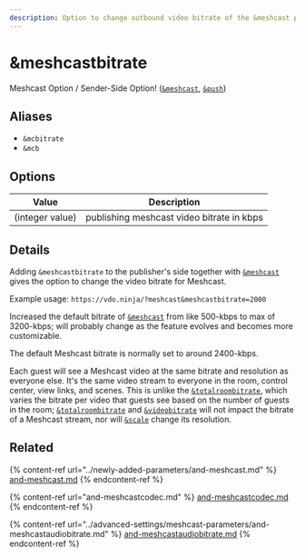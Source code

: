 ```yaml
---
description: Option to change outbound video bitrate of the &meshcast parameter
---
```


# \&meshcastbitrate

Meshcast Option / Sender-Side Option! ([`&meshcast`](../newly-added-parameters/and-meshcast.md), [`&push`](../source-settings/push.md))

## Aliases

* `&mcbitrate`
* `&mcb`

## Options

| Value           | Description                               |
| --------------- | ----------------------------------------- |
| (integer value) | publishing meshcast video bitrate in kbps |

## Details

Adding `&meshcastbitrate` to the publisher's side together with [`&meshcast`](../newly-added-parameters/and-meshcast.md) gives the option to change the video bitrate for Meshcast.

Example usage: `https://vdo.ninja/?meshcast&meshcastbitrate=2000`

Increased the default bitrate of [`&meshcast`](../newly-added-parameters/and-meshcast.md) from like 500-kbps to max of 3200-kbps; will probably change as the feature evolves and becomes more customizable.

The default Meshcast bitrate is normally set to around 2400-kbps.

Each guest will see a Meshcast video at the same bitrate and resolution as everyone else. It's the same video stream to everyone in the room, control center, view links, and scenes. This is unlike the [`&totalroombitrate`](../advanced-settings/video-bitrate-parameters/totalroombitrate.md), which varies the bitrate per video that guests see based on the number of guests in the room; [`&totalroombitrate`](../advanced-settings/video-bitrate-parameters/totalroombitrate.md) and [`&videobitrate`](../advanced-settings/video-bitrate-parameters/bitrate.md) will not impact the bitrate of a Meshcast stream, nor will [`&scale`](../advanced-settings/view-parameters/scale.md) change its resolution.

## Related

{% content-ref url="../newly-added-parameters/and-meshcast.md" %}
[and-meshcast.md](../newly-added-parameters/and-meshcast.md)
{% endcontent-ref %}

{% content-ref url="and-meshcastcodec.md" %}
[and-meshcastcodec.md](and-meshcastcodec.md)
{% endcontent-ref %}

{% content-ref url="../advanced-settings/meshcast-parameters/and-meshcastaudiobitrate.md" %}
[and-meshcastaudiobitrate.md](../advanced-settings/meshcast-parameters/and-meshcastaudiobitrate.md)
{% endcontent-ref %}
